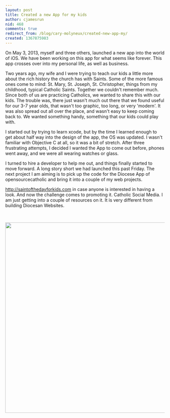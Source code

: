 ```yaml
---
layout: post
title: Created a new App for my kids
author: cjamesrun
nid: 468
comments: true
redirect_from: /blog/cary-molyneux/created-new-app-my/
created: 1367875983
---
```

On May 3, 2013, myself and three others, launched a new app into the world of iOS. We have been working on this app for what seems like forever. This app crosses over into my personal life, as well as business.

Two years ago, my wife and I were trying to teach our kids a little more about the rich history the church has with Saints. Some of the more famous ones come to mind: St. Mary, St. Joseph, St. Christopher, things from my childhood, typical Catholic Saints. Together we couldn't remember much. Since both of us are practicing Catholics, we wanted to share this with our kids. The trouble was, there just wasn't much out there that we found useful for our 3-7 year olds, that wasn't too graphic, too long, or very 'modern'. It was also spread out all over the place, and wasn't easy to keep coming back to. We wanted something handy, something that our kids could play with.

I started out by trying to learn xcode, but by the time I learned enough to get about half way into the design of the app, the OS was updated. I wasn't familiar with Objective C at all, so it was a bit of stretch. After three frustrating attempts, I decided I wanted the App to come out before, phones went away, and we were all wearing watches or glass.&nbsp;

I turned to hire a developer to help me out, and things finally started to move forward. A long story short we had launched this past Friday. The next project I am aiming is to pick up the code for the Diocese App of opensourcecatholic and bring it into a couple of my web projects.

http://saintofthedayforkids.com in case anyone is interested in having a look. And now the challenge comes to promoting it. Catholic Social Media. I am just getting into a couple of resources on it. It is very different from building Diocesan Websites.&nbsp;

&nbsp;

<img src="/sites/opensourcecatholic.com/files/user-uploads/%5Buser-raw%5D/large-fav-3.jpg" alt="" width="600" height="600" />

&nbsp;
